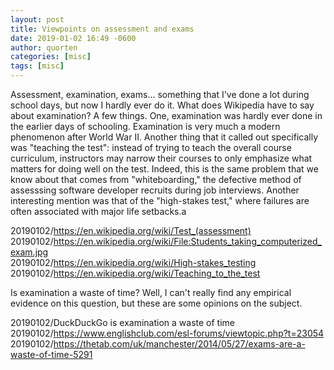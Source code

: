 ```yaml
---
layout: post
title: Viewpoints on assessment and exams
date: 2019-01-02 16:49 -0600
author: quorten
categories: [misc]
tags: [misc]
---
```


Assessment, examination, exams... something that I've done a lot
during school days, but now I hardly ever do it.  What does Wikipedia
have to say about examination?  A few things.  One, examination was
hardly ever done in the earlier days of schooling.  Examination is
very much a modern phenomenon after World War II.  Another thing that
it called out specifically was "teaching the test": instead of trying
to teach the overall course curriculum, instructors may narrow their
courses to only emphasize what matters for doing well on the test.
Indeed, this is the same problem that we know about that comes from
"whiteboarding," the defective method of assesssing software developer
recruits during job interviews.  Another interesting mention was that
of the "high-stakes test," where failures are often associated with
major life setbacks.a

20190102/https://en.wikipedia.org/wiki/Test_(assessment)  
20190102/https://en.wikipedia.org/wiki/File:Students_taking_computerized_exam.jpg  
20190102/https://en.wikipedia.org/wiki/High-stakes_testing  
20190102/https://en.wikipedia.org/wiki/Teaching_to_the_test

Is examination a waste of time?  Well, I can't really find any
empirical evidence on this question, but these are some opinions on
the subject.

20190102/DuckDuckGo is examination a waste of time  
20190102/https://www.englishclub.com/esl-forums/viewtopic.php?t=23054  
20190102/https://thetab.com/uk/manchester/2014/05/27/exams-are-a-waste-of-time-5291

